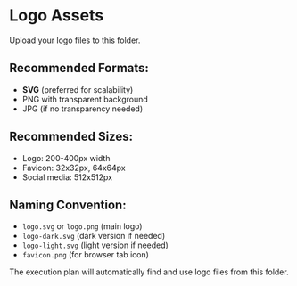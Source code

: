 # Logo Assets

Upload your logo files to this folder.

## Recommended Formats:
- **SVG** (preferred for scalability)
- PNG with transparent background
- JPG (if no transparency needed)

## Recommended Sizes:
- Logo: 200-400px width
- Favicon: 32x32px, 64x64px
- Social media: 512x512px

## Naming Convention:
- `logo.svg` or `logo.png` (main logo)
- `logo-dark.svg` (dark version if needed)
- `logo-light.svg` (light version if needed)
- `favicon.png` (for browser tab icon)

The execution plan will automatically find and use logo files from this folder.